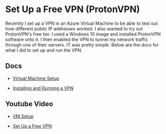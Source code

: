# Set Up a Free VPN (ProtonVPN)

Recently I set up a VPN in an Azure Virtual Machine to be able to test out how different public IP addresses worked. I also wanted to try out ProtonVPN's free tier. I used a Windows 10 image and installed ProtonVPN software onto it. I then enabled the VPN to tunnel my network traffic through one of their servers. IT was pretty simple. Below are the docs for what I did to set up and run the VPN. 

## Docs

- [Virtual Machine Setup](https://github.com/jmeliendrez/free-vpn/blob/69ddd28db826c917a376869202f353cb07caa834/vm-setup.md)

- [Installing and Running a VPN](https://github.com/jmeliendrez/free-vpn/blob/69ddd28db826c917a376869202f353cb07caa834/vpn-setup.md)

## Youtube Video

- [VM Setup](https://youtu.be/0YpwRYq-RAo)

- [Set Up a Free VPN]()
